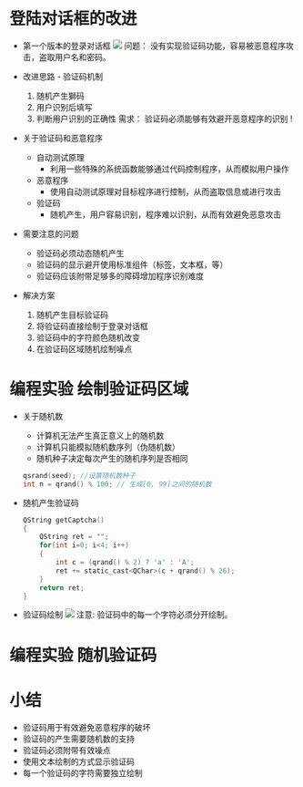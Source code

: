 # 登陆对话框的改进
- 第一个版本的登录对话框
    ![](_v_images_/.png)
    问题：
    没有实现验证码功能，容易被恶意程序攻击，盗取用户名和密码。

- 改进思路 - 验证码机制
    1. 随机产生獅码
    2. 用户识别后填写
    3. 判断用户识别的正确性
    需求：
    验证码必须能够有效避开恶意程序的识别 !

- 关于验证码和恶意程序
    - 自动测试原理
        - 利用一些特殊的系统函数能够通过代码控制程序，从而模拟用户操作
    - 恶意程序
        - 使用自动测试原理对目标程序进行控制，从而盗取信息或进行攻击
    - 验证码
        - 随机产生，用户容易识别，程序难以识别，从而有效避免恶意攻击

- 需要注意的问题
    - 验证码必须动态随机产生
    - 验证码的显示避开使用标准组件（标签，文本框，等）
    - 验证码应该附带足够多的障碍增加程序识别难度

- 解决方案
    1. 随机产生目标验证码
    2. 将验证码直接绘制于登录对话框
    3. 验证码中的字符颜色随机改变
    4. 在验证码区域随机绘制噪点

# 编程实验 绘制验证码区域

- 关于随机数
    - 计算机无法产生真正意义上的随机数
    - 计算机只能模拟随机数序列（伪随机数）
    - 随机种子决定每次产生的随机序列是否相同

    ```c
    qsrand(seed); //设置随机数种子
    int n = qrand() % 100; // 生成[0, 99]之间的随机数
    ```

- 随机产生验证码
    ```c
    QString getCaptcha()
    {
        QString ret = "";
        for(int i=0; i<4; i++)
        {
            int c = (qrand() % 2) ? 'a' : 'A';
            ret += static_cast<QChar>(c + qrand() % 26);
        }
        return ret;
    }
    ```

- 验证码绘制
    ![](_v_images_/.png)
    注意:
    验证码中的每一个字符必须分开绘制。

# 编程实验 随机验证码

# 小结
- 验证码用于有效避免恶意程序的破坏
- 验证码的产生需要随机数的支持
- 验证码必须附带有效噪点
- 使用文本绘制的方式显示验证码
- 每一个验证码的字符需要独立绘制

